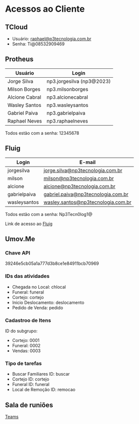 # Acessos ao Cliente

## TCloud

- Usuário: raphael@p3tecnologia.com.br
- Senha: Ti@08532909469

## Protheus

Usuário         | Login
----------------|--------------
Jorge Silva     | np3.jorgesilva (np3@2023)
Milson Borges   | np3.milsonborges
Alcione Cabral  | np3.alcionecabral
Wasley Santos   | np3.wasleysantos
Gabriel Paiva   | np3.gabrielpaiva
Raphael Neves   | np3.raphaelneves

Todos estão com a senha: 12345678

## Fluig

Login         | E-mail
--------------|---------------------------------------
jorgesilva    |jorge.silva@np3tecnologia.com.br
milson        |milson@np3tecnologia.com.br
alcione       |alcione@np3tecnologia.com.br
gabrielpaiva  |gabriel.paiva@np3tecnologia.com.br
wasleysantos  |wasley.santos@np3tecnologia.com.br

Todos estão com a senha: Np3Tecn0log1@

Link de acesso ao [Fluig](https://rosamaster129518.fluig.cloudtotvs.com.br/portal/home)

## Umov.Me

### Chave API 

39246e5cb05a1a777d3b8ce1e84911bcb70969

### IDs das atividades

- Chegada no Local: chlocal
- Funeral: funeral
- Cortejo: cortejo
- Inicio Deslocamento: deslocamento
- Pedido de Venda: pedido

### Cadastroo de Itens

ID do subgrupo: 
- Cortejo: 0001
- Funeral: 0002
- Vendas: 0003

### Tipo de tarefas

- Buscar Familiares ID: buscar
- Cortejo ID: cortejo
- Funeral ID: funeral
- Local de Remoção ID: remocao

## Sala de runiões

[Teams](https://teams.microsoft.com/l/meetup-join/19:meeting_OWUzYjVmZGUtNzY3ZS00ZjNmLWE2ZTEtOWMxM2ViODA3NDg3@thread.v2/0?context=%7B%22Tid%22:%2218fea53f-05e7-41a1-8217-a639292891a6%22,%22Oid%22:%22a09f5916-7ec3-430d-a903-32f1899f51bf%22%7D)